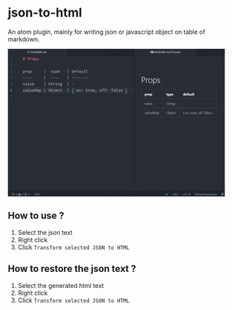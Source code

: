 # json-to-html
An atom plugin, mainly for writing json or javascript object on table of markdown.

![demo](./demo/demo.gif)

## How to use ?
1. Select the json text
2. Right click
3. Click `Transform selected JSON to HTML`

## How to restore the json text ?
1. Select the generated html text
2. Right click
3. Click `Transform selected JSON to HTML`
